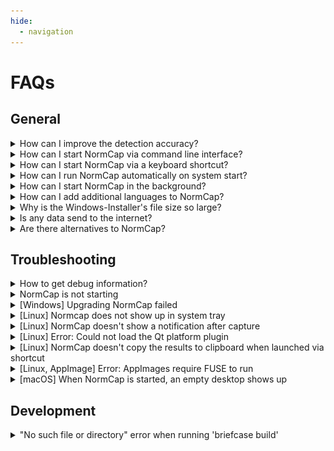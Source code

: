 ```yaml
---
hide:
  - navigation
---
```


# FAQs

## General

<details class="question" markdown>
<summary>How can I improve the detection accuracy?</summary>

### How can I improve the detection accuracy?

The quality of detections is mainly determined by
[Tesseract](https://tesseract-ocr.github.io), an open source project for OCR of
_printed_ text. NormCap builds upon this great library and can influence the quality
only a bit by preprocessing the images regarding screen specific properties. _You_, the
user, have much more influence on the quality by paying attention to certain aspects:

#### 1) Select the correct language

Make sure to select the appropriate language(s) in the settings. Selecting multiple languages might slow down the recognition.

#### 2) Avoid selecting decorations

The text detection is very sensible to elements
_other_ than text, for example borders, lines or icons. If possible, do not select
those:

![How to avoid borders](./assets/selections_1.png)

#### 3) Avoid heterogeneous colors

If the text you want to recognize has different
backgrounds, it can help to select those portions of text
separately:

![How to split sections with different colors in multiple selection](./assets/selections_2.png)

#### 4) Zoom in

If possible, enlarge the region you want to detect, before selecting it
with NormCap. This has a huge effect in situations, where zooming in doesn't
decrease the quality, e.g. zooming into webpages, PDF documents or images which are
not yet at their full resolution. It has little effect, if enlarging decreases the
quality, e.g. for images with low resolutions.

#### 5) Select more text

Sometimes Tesseract struggles with recognizing text with only
very few characters, like a single word. In this case, selecting a larger portion
of text can improve the accuracy.

#### 6) Try different language models

The prebuilt NormCap packages are using
[tessdata-fast](https://github.com/tesseract-ocr/tessdata_fast) models, which offer
a very good accuracy to speed compromise. But you can also try the slower and
larger models from [tessdata](https://github.com/tesseract-ocr/tessdata) or
[tessdata-best](https://github.com/tesseract-ocr/tessdata_best) instead.\
To find
the directory in which you have to put the manually downloaded models navigate to
the "Language" section of NormCap's settings, then click "add/remove" and finally
"View tessdata folder in File Manager".

#### 7) Report examples

If the results are still bad, please submit a screenshot of the
text you are trying to recognize
[as an issue](https://github.com/dynobo/normcap/issues). Chances are small, but we
might be able to improve something.

</details>

<details class="question" markdown>
<summary>How can I start NormCap via command line interface?</summary>

### How can I start NormCap via command line interface?

The command to run NormCap from the terminal/console depends on your operating system
and installation method:

- **On Windows (MSI):** `%LOCALAPPDATA%\Programs\NormCap\NormCap.exe`
- **On macOS (DMG):** `/Applications/NormCap.app/Contents/MacOS/NormCap`
- **On Linux (AppImage):** `./NormCap-{version}-x86_64.AppImage`
- **On Linux (FlatPak):** `flatpak run --command=normcap com.github.dynobo.normcap`
- **On Linux (AUR):** `normcap`
- **Installed as Python package:** `normcap`

NormCap has some useful command line feature, you can list them by appending the flag
`--help` to the command mentioned above.

</details>

<details class="question" markdown>
<summary>How can I start NormCap via a keyboard shortcut?</summary>

### How can I start NormCap via a keyboard shortcut?

You'll have to configure that using your operating system's functionality, e.g.
following these guides:

#### :material-microsoft-windows: Windows

- Native solution: [Open programs with keyboard shortcuts in Windows 10](https://www.cnet.com/tech/computing/open-programs-with-keyboard-shortcuts-in-windows-10/)
- Tool based: [Run programs via shortcut](https://www.autohotkey.com/docs/v1/Tutorial.htm#s4) with [AutoHotkey](https://www.autohotkey.com/)

#### :material-apple: macOS

- [Set a keyboard shortcut to open Mac apps](https://www.wikihow.com/Set-a-Keyboard-Shortcut-to-Open-Mac-Apps)

#### :material-linux: Linux

- Ubuntu/Gnome:
  [Set Keyboard Shortcuts](https://help.ubuntu.com/stable/ubuntu-help/keyboard-shortcuts-set.html)
- Manjaro/Xfce, Plasma:
  [Keyboard Shortcuts](https://wiki.manjaro.org/index.php?title=Keyboard_Shortcuts)

To identify the command to run NormCap, please see the FAQ
"[How can I start NormCap via command line interface?](#how-can-i-start-normcap-via-command-line-interface)"

!!! Info
    The reason for _not_ adding an option to configure a shortcut within
    NormCap itself can be found in
    [this
    Architecture Decision Record](https://github.com/dynobo/normcap/blob/main/adr/004-do-not-implement-hotkey.md). If you have read the explanation and like to challenge its argumentation, feel free
    to [open a
    discussion](https://github.com/dynobo/normcap/discussions).

</details>

<details class="question" markdown>
<summary>How can I run NormCap automatically on system start?</summary>

### How can I run NormCap automatically on system start?

Use your operating system's functionality to autostart applications after boot. You will need [the command to start NormCap](#how-can-i-start-normcap-via-command-line-interface) and you can
search for tutorials how to run that on start-up, e.g.:

- Windows:
  [How to Add a Program to Startup in Windows 10 or 11](https://www.howtogeek.com/208224/how-to-add-a-program-to-startup-in-windows/)
- macOS:
  [How to add a startup program on a Mac](https://www.howtogeek.com/877239/how-to-change-startup-programs-on-a-mac/#how-to-add-a-startup-program-on-a-mac)
- Linux (Gnome):
  [Automatically run program on startup](https://www.simplified.guide/gnome/automatically-run-program-on-startup)
- Linux (KDE):
  [How to automatically run program on KDE startup](https://www.simplified.guide/kde/automatically-run-program-on-startup)

!!! warning
    Add the `--background-mode` flag to the
    command used to start NormCap! Then NormCap will start silently minimized to system tray without triggering a capture!

</details>

<details class="question" markdown>
<summary>How can I start NormCap in the background?</summary>

### How can I start NormCap in the background?

First [identify the command to run NormCap](#how-can-i-start-normcap-via-command-line-interface) on your system.

Append the flag `--background-mode` to that command to start NormCap right into the
system tray, without triggering a capture.

This is e.g. useful, if, you want to autostart NormCap after system start.

</details>

<details class="question" markdown>
<summary>How can I add additional languages to NormCap?</summary>

### How can I add additional languages to NormCap?

The prebuilt packages are shipped with support for English only. To install additional
languages, click the settings icon and in the "Languages" section of the menu click
"add/remove...".

If you installed NormCap as Python package, it depends on your system and setup. Please search online.

</details>

<details class="question" markdown>
<summary>Why is the Windows-Installer's file size so large?</summary>

### Why is the Windows-Installer's file size so large?

NormCap's MSI installer is much larger than the ones for Linux and macOS because the
included Tesseract binaries are larger.

NormCap used to include a set of smaller binaries, which resulted in more consistent
installer file sizes for all operating systems. Unfortunately, they seemed to lack some
dependencies and lead to issues on some Windows systems. Hopefully, the larger binaries
will fix this issue. This decision is not set in stone, so please feel free to leave
some feedback regarding this topic!

</details>

<details class="question" markdown>
<summary>Is any data send to the internet?</summary>

### Is any data send to the internet?

In general, NormCap works offline and does not send any data anywhere.

The only exceptions are optional features, which _require_ accessing resources on the internet. In that case, HTTPS request are performed and generate the typical access log data on the target server.

Those features are:

- **Update check**: If you enable the check for updates on start, NormCap regularly fetches its releases page from GitHub.
- **Manage languages**: If you download additional languages, they are being fetched from a GitHub repository.

</details>

<details class="question" markdown>
<summary>Are there alternatives to NormCap?</summary>

### Are there alternatives to NormCap?

Some applications offer similar features like NormCap and might be a good or even better
alternative for you: It completely depends on your use case and requirements. Some
similar open-source Projects are:

- [TextSnatcher](https://github.com/RajSolai/TextSnatcher) (Linux)
- [GreenShot](https://getgreenshot.org/) (Linux, macOS)
- [TextShot](https://github.com/ianzhao05/textshot) (Windows)
- [gImageReader](https://github.com/manisandro/gImageReader) (Linux, Windows)
- [Capture2Text](https://sourceforge.net/projects/capture2text) (Windows)
- [Frog](https://github.com/TenderOwl/Frog) (Linux)
- [Textinator](https://github.com/RhetTbull/textinator) (macOS)
- [Text-Grab](https://github.com/TheJoeFin/Text-Grab) (Windows)
- [dpScreenOCR](https://danpla.github.io/dpscreenocr/) (Linux, Windows)
- [PowerToys Text Extractor](https://learn.microsoft.com/en-us/windows/powertoys/text-extractor)
  (Windows)

</details>

## Troubleshooting

<details class="question" markdown>
<summary>How to get debug information?</summary>

### How to get debug information?

Launch NormCap via a terminal/console using
[the right command for your system](#how-can-i-start-normcap-via-command-line-interface),
to which you can append the flag `--verbosity debug` or short `-v debug`. This will
print additional information to the console, which can be useful to identify problems.

</details>

<details class="question" markdown>
<summary>NormCap is not starting</summary>

### NormCap is not starting

Please try to take a look at the
[debug information](#how-to-get-debug-information).
It might provide enough information for you to solve the issue for yourself. If it
doesn't help you, don't hesitate to [report](https://github.com/dynobo/normcap/issues)
your problem description together with debug information.

</details>

<details class="question" markdown>
<summary>[Windows] Upgrading NormCap failed</summary>

### \[Windows\] Upgrading NormCap failed

Did you run the msi-installer to upgrade from an older NormCap version, but the
installer stated an error or the NormCap can't be started anymore?

You did nothing wrong, this is the recommended way to upgrade NormCap. But in rare
cases, this does not work, because of incompatible changes in the installer between
certain versions.

In that case, please try to uninstall all existing NormCap versions from your system
before trying a clean installation. (In the process, your settings _might_ get reset,
and you _might_ have to re-download languages.)

If you still experience any problems after such a clean installation, please
[report that issue](https://github.com/dynobo/normcap/issues/new/choose).

</details>

<details class="question" markdown>
<summary>[Linux] Normcap does not show up in system tray</summary>

### \[Linux\] Normcap does not show up in system tray

Is your display environment Gnome Shell? Then you probably need to install a
[Gnome Shell extension](https://extensions.gnome.org/) to support showing applications
in the top bar, e.g.:

- [AppIndicator Support](https://extensions.gnome.org/extension/615/appindicator-support/)
- [Ubuntu AppIndicators](https://extensions.gnome.org/extension/1301/ubuntu-appindicators/)
- [Tray Icons](https://extensions.gnome.org/extension/1503/tray-icons/)
- [Tray Icons: Reloaded](https://extensions.gnome.org/extension/2890/tray-icons-reloaded/)

</details>

<details class="question" markdown>
<summary>[Linux] NormCap doesn't show a notification after capture</summary>

### \[Linux\] NormCap doesn't show a notification after capture

NormCap's notifications depend on the system tray functionality. If you start NormCap,
but its Icon doesn't appear in the system tray, proceed like in the question above.

</details>

<details class="question" markdown>
<summary>[Linux] Error: Could not load the Qt platform plugin</summary>

### \[Linux\] Error: Could not load the Qt platform plugin

In case you get an output like this...

```
$ normcap
QtFatalMsg - This application failed to start because no Qt platform plugin
could be initialized. Reinstalling the application may fix this problem.
Available platform plugins are: eglfs, linuxfb, minimal, minimalegl, offscreen,
vnc, wayland-egl, wayland, wayland-xcomposite-egl, wayland-xcomposite-glx, webgl, xcb.
```

... the chances are, this can be solved by installing additional dependencies:

- Arch (Wayland): `pacman -S qt6-wayland`
- Arch (Xorg): `pacman -S libxcb xcb-util-cursor`
- Debian/Ubuntu (Wayland): `apt install qt6-wayland`
- Debian/Ubuntu (Xorg): `apt install libxcb1 libxcb-cursor0`
- Fedora (Wayland): `dnf install qt6-qtwayland`
- Fedora (Xorg): `dnf install libxcb xcb-util-cursor`

</details>

<details class="question" markdown>
<summary>[Linux] NormCap doesn't copy the results to clipboard when launched via shortcut</summary>

### \[Linux\] NormCap doesn't copy the results to clipboard when launched via shortcut

This is behavior
[was observed only on KDE + Wayland (#422)](https://github.com/dynobo/normcap/issues/422)
so far, and only when NormCap was started via a keyboard shortcut / key binding. The
root cause is still unknown, if you have any information or ideas, please comment in the
ticket above.

Strangely, a workaround seems to be to configure the keyboard shortcut via "System
Settings" → "Shortcuts" → "Add command" and configure the command in a way, that it
pipes the output to somewhere, e.g. /dev/null:

```
normcap 2>&1 | tee /dev/null
```

</details>

<details class="question" markdown>
<summary>[Linux, AppImage] Error: AppImages require FUSE to run</summary>

### \[Linux, AppImage\] Error: AppImages require FUSE to run

This is not a NormCap issue but a requirement for AppImages. You need to make sure, that
the `FUSE` library is installed on your system. E.g. on Ubuntu 22.04 you need to run
`sudo apt install libfuse2`.

See
[this blog post for details](https://techpiezo.com/linux/error-appimages-require-fuse-to-run-in-ubuntu-22-04/).

</details>

<details class="question" markdown>
<summary>[macOS] When NormCap is started, an empty desktop shows up</summary>

### \[macOS\] When NormCap is started, an empty desktop shows up

This issue usually occurs on the after installing NormCap, either for the first time or
after an update.

This is a known issue related to macOS's permissions settings: If NormCap doesn't have
the system's permission to take a screenshot, an empty desktop will be
shown. Or to be precise: NormCap doesn't _know_ that it lacks permissions,
tries to take a screenshot nevertheless, which results in a screenshot of the empty
desktop.</small>

Steps to solve this:

1. Close NormCap, if it is running.
1. Navigate to "System Preferences" → "Security & Privacy" → "Privacy" → "Screen
   Recording" → "Click unlock".
1. Do you already see "NormCap" on the right side? If yes, "remove" \[–\] it.
   **Un-ticking the checkbox is not enough!**
1. Click "add" \[+\] → "Applications" → "NormCap".
1. Confirm that you see NormCap on the right side with a checkmark in front of it.
1. Start NormCap, it should work now.
1. You might need to repeat those steps after installing a new version of NormCap.

Hopefully, this cumbersome user experience can be improved in a future release.

</details>

## Development

<details class="question" markdown>
<summary>"No such file or directory" error when running 'briefcase build'</summary>

### "No such file or directory" error when running `briefcase build`

To verify, if this is the issue you are facing, run the docker image interactively and
try to run the `linuxdeploy-*.AppImage` file there:

```sh
$ docker run -it \
  --volume /home/<USER>/<PROJECT PATH>/normcap/linux:/app:z \
  --volume /home/<USER>/.briefcase:/home/brutus/.briefcase:z \
  --env VERSION=0.2.0 briefcase/eu.dynobo.normcap:py3.9 \
  /bin/bash
$ /home/brutus/.briefcase/tools/linuxdeploy-x86_64.AppImage
```

If that results in a `No such file or directory` error, according to
[this issue](https://github.com/AppImage/AppImageKit/issues/1027#issuecomment-641601097)
and [this one](https://github.com/AppImage/AppImageKit/issues/828) a workaround is to
correct the "magic" bytes of the AppImage. This worked for me:

```sh
sed '0,/AI\x02/{s|AI\x02|\x00\x00\x00|}' -i linuxdeploy-x86_64.AppImage
```

</details>
